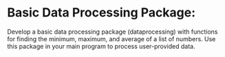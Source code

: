 # Basic Data Processing Package:

Develop a basic data processing package (dataprocessing) with functions for finding the minimum, maximum, and average of a list of numbers. Use this package in your main program to process user-provided data.